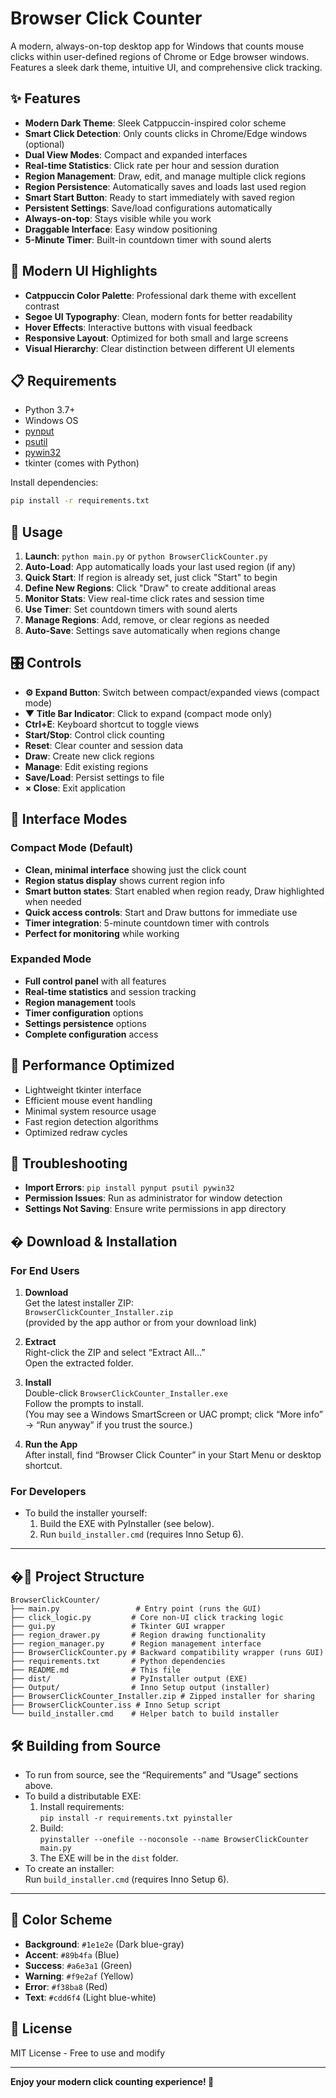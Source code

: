 # Browser Click Counter

A modern, always-on-top desktop app for Windows that counts mouse clicks within user-defined regions of Chrome or Edge browser windows. Features a sleek dark theme, intuitive UI, and comprehensive click tracking.

## ✨ Features
- **Modern Dark Theme**: Sleek Catppuccin-inspired color scheme
- **Smart Click Detection**: Only counts clicks in Chrome/Edge windows (optional)
- **Dual View Modes**: Compact and expanded interfaces
- **Real-time Statistics**: Click rate per hour and session duration
- **Region Management**: Draw, edit, and manage multiple click regions
- **Region Persistence**: Automatically saves and loads last used region
- **Smart Start Button**: Ready to start immediately with saved region
- **Persistent Settings**: Save/load configurations automatically
- **Always-on-top**: Stays visible while you work
- **Draggable Interface**: Easy window positioning
- **5-Minute Timer**: Built-in countdown timer with sound alerts

## 🎨 Modern UI Highlights
- **Catppuccin Color Palette**: Professional dark theme with excellent contrast
- **Segoe UI Typography**: Clean, modern fonts for better readability
- **Hover Effects**: Interactive buttons with visual feedback
- **Responsive Layout**: Optimized for both small and large screens
- **Visual Hierarchy**: Clear distinction between different UI elements

## 📋 Requirements
- Python 3.7+
- Windows OS
- [pynput](https://pypi.org/project/pynput/)
- [psutil](https://pypi.org/project/psutil/)
- [pywin32](https://pypi.org/project/pywin32/)
- tkinter (comes with Python)

Install dependencies:
```sh
pip install -r requirements.txt
```

## 🚀 Usage
1. **Launch**: `python main.py` or `python BrowserClickCounter.py`
2. **Auto-Load**: App automatically loads your last used region (if any)
3. **Quick Start**: If region is already set, just click "Start" to begin
4. **Define New Regions**: Click "Draw" to create additional areas
5. **Monitor Stats**: View real-time click rates and session time
6. **Use Timer**: Set countdown timers with sound alerts
7. **Manage Regions**: Add, remove, or clear regions as needed
8. **Auto-Save**: Settings save automatically when regions change

## 🎛️ Controls
- **⚙ Expand Button**: Switch between compact/expanded views (compact mode)
- **▼ Title Bar Indicator**: Click to expand (compact mode only)
- **Ctrl+E**: Keyboard shortcut to toggle views
- **Start/Stop**: Control click counting
- **Reset**: Clear counter and session data
- **Draw**: Create new click regions
- **Manage**: Edit existing regions
- **Save/Load**: Persist settings to file
- **× Close**: Exit application

## 📱 Interface Modes
### Compact Mode (Default)
- **Clean, minimal interface** showing just the click count
- **Region status display** shows current region info
- **Smart button states**: Start enabled when region ready, Draw highlighted when needed
- **Quick access controls**: Start and Draw buttons for immediate use
- **Timer integration**: 5-minute countdown timer with controls
- **Perfect for monitoring** while working

### Expanded Mode
- **Full control panel** with all features
- **Real-time statistics** and session tracking
- **Region management** tools
- **Timer configuration** options
- **Settings persistence** options
- **Complete configuration** access

## 🎯 Performance Optimized
- Lightweight tkinter interface
- Efficient mouse event handling
- Minimal system resource usage
- Fast region detection algorithms
- Optimized redraw cycles

## 🔧 Troubleshooting
- **Import Errors**: `pip install pynput psutil pywin32`
- **Permission Issues**: Run as administrator for window detection
- **Settings Not Saving**: Ensure write permissions in app directory


## �️ Download & Installation

### For End Users

1. **Download**  
	Get the latest installer ZIP:  
	`BrowserClickCounter_Installer.zip`  
	(provided by the app author or from your download link)

2. **Extract**  
	Right-click the ZIP and select “Extract All…”  
	Open the extracted folder.

3. **Install**  
	Double-click `BrowserClickCounter_Installer.exe`  
	Follow the prompts to install.  
	(You may see a Windows SmartScreen or UAC prompt; click “More info” → “Run anyway” if you trust the source.)

4. **Run the App**  
	After install, find “Browser Click Counter” in your Start Menu or desktop shortcut.

### For Developers

- To build the installer yourself:
  1. Build the EXE with PyInstaller (see below).
  2. Run `build_installer.cmd` (requires Inno Setup 6).

---

## �📁 Project Structure
```
BrowserClickCounter/
├── main.py                 # Entry point (runs the GUI)
├── click_logic.py         # Core non-UI click tracking logic
├── gui.py                 # Tkinter GUI wrapper
├── region_drawer.py       # Region drawing functionality
├── region_manager.py      # Region management interface
├── BrowserClickCounter.py # Backward compatibility wrapper (runs GUI)
├── requirements.txt       # Python dependencies
├── README.md              # This file
├── dist/                  # PyInstaller output (EXE)
├── Output/                # Inno Setup output (installer)
├── BrowserClickCounter_Installer.zip # Zipped installer for sharing
├── BrowserClickCounter.iss # Inno Setup script
└── build_installer.cmd    # Helper batch to build installer
```

## 🛠️ Building from Source

- To run from source, see the “Requirements” and “Usage” sections above.
- To build a distributable EXE:
  1. Install requirements:  
	  `pip install -r requirements.txt pyinstaller`
  2. Build:  
	  `pyinstaller --onefile --noconsole --name BrowserClickCounter main.py`
  3. The EXE will be in the `dist` folder.
- To create an installer:  
  Run `build_installer.cmd` (requires Inno Setup 6).

---

## 🎨 Color Scheme
- **Background**: `#1e1e2e` (Dark blue-gray)
- **Accent**: `#89b4fa` (Blue)
- **Success**: `#a6e3a1` (Green)
- **Warning**: `#f9e2af` (Yellow)
- **Error**: `#f38ba8` (Red)
- **Text**: `#cdd6f4` (Light blue-white)

## 📝 License
MIT License - Free to use and modify

---

**Enjoy your modern click counting experience! 🎉**
